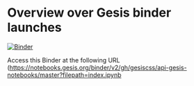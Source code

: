 # Overview over Gesis binder launches

[![Binder](http://mybinder.org/badge_logo.svg)](https://notebooks.gesis.org/binder/v2/gh/gesiscss/api-gesis-notebooks/master?filepath=index.ipynb)

Access this Binder at the following URL
(https://notebooks.gesis.org/binder/v2/gh/gesiscss/api-gesis-notebooks/master?filepath=index.ipynb

